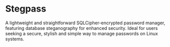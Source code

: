# Stegpass
A lightweight and straightforward SQLCipher-encrypted password manager, featuring database steganography for enhanced security. Ideal for users seeking a secure, stylish and simple way to manage passwords on Linux systems.
